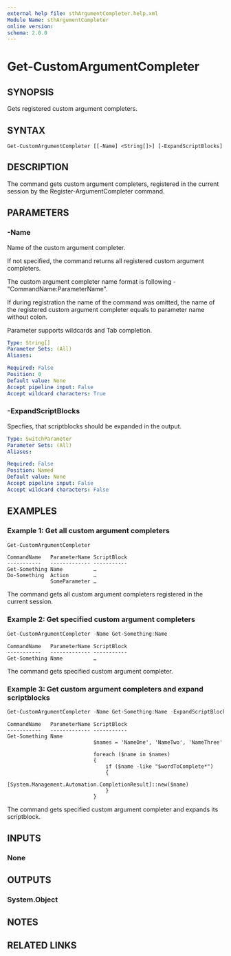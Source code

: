 ```yaml
---
external help file: sthArgumentCompleter.help.xml
Module Name: sthArgumentCompleter
online version:
schema: 2.0.0
---
```


# Get-CustomArgumentCompleter

## SYNOPSIS

Gets registered custom argument completers.

## SYNTAX

```
Get-CustomArgumentCompleter [[-Name] <String[]>] [-ExpandScriptBlocks]
```

## DESCRIPTION

The command gets custom argument completers, registered in the current session by the Register-ArgumentCompleter command.

## PARAMETERS

### -Name

Name of the custom argument completer.

If not specified, the command returns all registered custom argument completers.

The custom argument completer name format is following - "CommandName:ParameterName".

If during registration the name of the command was omitted, the name of the registered custom argument completer equals to parameter name without colon.

Parameter supports wildcards and Tab completion.

```yaml
Type: String[]
Parameter Sets: (All)
Aliases:

Required: False
Position: 0
Default value: None
Accept pipeline input: False
Accept wildcard characters: True
```

### -ExpandScriptBlocks

Specfies, that scriptblocks should be expanded in the output.

```yaml
Type: SwitchParameter
Parameter Sets: (All)
Aliases:

Required: False
Position: Named
Default value: None
Accept pipeline input: False
Accept wildcard characters: False
```

## EXAMPLES

### Example 1: Get all custom argument completers

```powershell
Get-CustomArgumentCompleter
```

```
CommandName   ParameterName ScriptBlock
-----------   ------------- -----------
Get-Something Name          …
Do-Something  Action        …
              SomeParameter …
```

The command gets all custom argument completers registered in the current session.

### Example 2: Get specified custom argument completers

```powershell
Get-CustomArgumentCompleter -Name Get-Something:Name
```

```
CommandName   ParameterName ScriptBlock
-----------   ------------- -----------
Get-Something Name          …
```

The command gets specified custom argument completer.

### Example 3: Get custom argument completers and expand scriptblocks

```powershell
Get-CustomArgumentCompleter -Name Get-Something:Name -ExpandScriptBlocks
```

```
CommandName   ParameterName ScriptBlock
-----------   ------------- -----------
Get-Something Name
                            $names = 'NameOne', 'NameTwo', 'NameThree'

                            foreach ($name in $names)
                            {
                                if ($name -like "$wordToComplete*")
                                {
                                    [System.Management.Automation.CompletionResult]::new($name)
                                }
                            }
```

The command gets specified custom argument completer and expands its scriptblock.

## INPUTS

### None

## OUTPUTS

### System.Object

## NOTES

## RELATED LINKS

